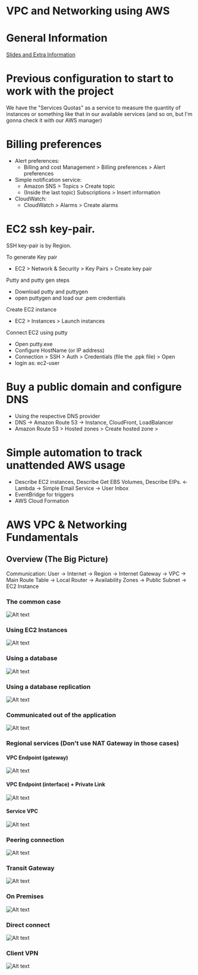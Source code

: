 # VPC and Networking using AWS

# General Information

[Slides and Extra Information](https://digitalcloud.training/aws-networking-masterclass-course-downloads/)

# Previous configuration to start to work with the project

We have the "Services Quotas" as a service to measure the quantity of instances or something like that in our available services (and so on, but I'm gonna check it with our AWS manager)

# Billing preferences

- Alert preferences: 
    * Billing and cost Management > Billing preferences > Alert preferences
- Simple notification service: 
    * Amazon SNS > Topics > Create topic 
    * (Inside the last topic) Subscriptions > Insert information
- CloudWatch:
    * CloudWatch > Alarms > Create alarms

# EC2 ssh key-pair.

SSH key-pair is by Region. 

To generate Key pair
- EC2 > Network & Security > Key Pairs > Create key pair

Putty and putty gen steps
- Download putty and puttygen
- open puttygen and load our .pem credentials

Create EC2 instance
- EC2 > Instances > Launch instances

Connect EC2 using putty
- Open putty.exe
- Configure HostName (or IP address)
- Connection > SSH > Auth > Credentials (file the .ppk file) > Open
- login as: ec2-user

# Buy a public domain and configure DNS

- Using the respective DNS provider
- DNS -> Amazon Route 53 -> Instance, CloudFront, LoadBalancer
- Amazon Route 53 > Hosted zones > Create hosted zone > 

# Simple automation to track unattended AWS usage

- Describe EC2 instances, Describe Get EBS Volumes, Describe EIPs. <- Lambda -> Simple Email Service -> User Inbox
- EventBridge for triggers 
- AWS Cloud Formation 

# AWS VPC & Networking Fundamentals

## Overview (The Big Picture)

Communication: User -> Internet -> Region -> Internet Gateway -> VPC -> Main Route Table -> Local Router -> Availability Zones -> Public Subnet -> EC2 Instance

### The common case

![Alt text](img\image.png)

### Using EC2 Instances

![Alt text](img\image-2.png)

### Using a database

![Alt text](img\image-3.png)

### Using a database replication

![Alt text](img\image-4.png)

### Communicated out of the application

![Alt text](img\image-5.png)

### Regional services (Don't use NAT Gateway in those cases)

#### VPC Endpoint (gateway)

![Alt text](img\image-6.png)

#### VPC Endpoint (interface) + Private Link

![Alt text](img\image-7.png)

#### Service VPC

![Alt text](img\image-8.png)

### Peering connection

![Alt text](img\image-9.png)

### Transit Gateway

![Alt text](img\image-10.png)

### On Premises

![Alt text](img\image-11.png)

### Direct connect

![Alt text](img\image-12.png)

### Client VPN

![Alt text](img\image-13.png)

